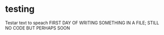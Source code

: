 # testing
Testar text to speach
FIRST DAY OF WRITING SOMETHING IN A FILE; STILL NO CODE BUT PERHAPS SOON
